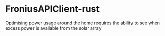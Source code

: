 # FroniusAPIClient-rust
Optimising power usage around the home requires the ability to see when excess power is available from the solar array
